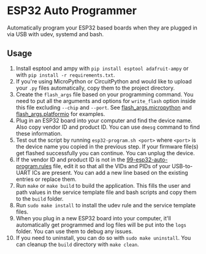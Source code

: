 # ESP32 Auto Programmer

Automatically program your ESP32 based boards when they are plugged in via USB
with udev, systemd and bash.

## Usage
1. Install esptool and ampy with `pip install esptool adafruit-ampy` or with
`pip install -r requirements.txt`.
2. If you're using MicroPython or CircuitPython and would like to upload your
`.py` files automatically, copy them to the project directory.
3. Create the `flash_args` file based on your programming command. You need to
put all the arguments and options for `write_flash` option inside this file
excluding `--chip` and `--port`. See
[flash_args.micropython](flash_args.micropython) and
[flash_args.platformio](flash_args.platformio) for examples.
4. Plug in an ESP32 board into your computer and find the device name. Also copy
vendor ID and product ID. You can use `dmesg` command to find these information.
5. Test out the script by running `esp32-program.sh <port>` where `<port>` is
the device name you copied in the previous step. If your firmware file(s) get
flashed successfully you can continue. You can unplug the device.
6. If the vendor ID and product ID is not in the
[99-esp32-auto-program.rules](99-esp32-auto-program.rules) file, edit it so that
all the VIDs and PIDs of your USB-to-UART ICs are present. You can add a new
line based on the existing entries or replace them.
7. Run `make` or `make build` to build the application. This fills the user and
path values in the service template file and bash scripts and copy them to the
`build` folder.
8. Run `sudo make install` to install the udev rule and the service template
files.
9. When you plug in a new ESP32 board into your computer, it'll automatically
get programmed and log files will be put into the `logs` folder. You can use
them to debug any issues.
10. If you need to uninstall, you can do so with `sudo make uninstall`. You can
cleanup the `build` directory with `make clean`.
